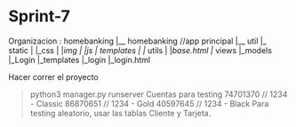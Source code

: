 # Sprint-7
Organizacion : 
homebanking 
 |__ homebanking //app principal
 |__ util 
     |_ static
     | |_css
     | |_img
     | |_js
     |_ templates 
     |  |_ utils
     |   |_base.html
     |_ views
     |_models
 |_Login 
   |_templates
     |_login
       |_login.html

Hacer correr el proyecto 
 > python3 manager.py runserver
Cuentas para testing
  74701370 // 1234 - Classic
  86870651 // 1234 - Gold
  40597645 // 1234 - Black
Para testing aleatorio, usar las tablas Cliente y Tarjeta.